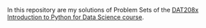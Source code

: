 In this repository are my solutions of Problem Sets of the <a href="https://www.edx.org/course/introduction-python-data-science-microsoft-dat208x-4">DAT208x Introduction to Python for Data Science course</a>.
